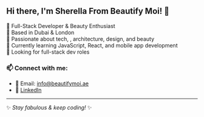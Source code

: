 ## Hi there,  I'm Sherella From Beautify Moi!  👋
💄 Full-Stack Developer & Beauty Enthusiast  
📍 Based in Dubai & London  
🚀 Passionate about tech, , architecture, design, and beauty  
🌱 Currently learning JavaScript, React, and mobile app development  
💼 Looking for full-stack dev roles  

### 📫 Connect with me:
- 💌 Email: info@beautifymoi.ae
- 🔗 [LinkedIn](https://www.linkedin.com/in/sherella-johnson-b78059110?utm_source=share&utm_campaign=share_via&utm_content=profile&utm_medium=ios_app)  

---
✨ *Stay fabulous & keep coding!* ✨ 
<!--
**BeautifyMoi/BeautifyMoi** is a ✨ _special_ ✨ repository because its `README.md` (this file) appears on your GitHub profile.

 
-->

